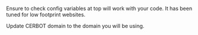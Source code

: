Ensure to check config variables at top will work with your code. It has been tuned for low footprint websites.

Update CERBOT domain to the domain you will be using.
